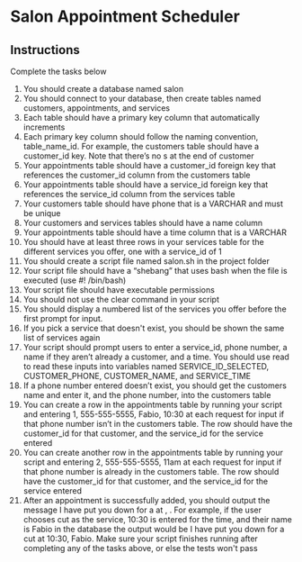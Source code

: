 # Salon Appointment Scheduler

## Instructions
Complete the tasks below

1. You should create a database named salon
2. You should connect to your database, then create tables named customers, appointments, and services
3. Each table should have a primary key column that automatically increments
4. Each primary key column should follow the naming convention, table_name_id. For example, the customers table should have a customer_id key. Note that there’s no s at the end of customer
5. Your appointments table should have a customer_id foreign key that references the customer_id column from the customers table
6. Your appointments table should have a service_id foreign key that references the service_id column from the services table
7. Your customers table should have phone that is a VARCHAR and must be unique
8. Your customers and services tables should have a name column
9. Your appointments table should have a time column that is a VARCHAR
10. You should have at least three rows in your services table for the different services you offer, one with a service_id of 1
11. You should create a script file named salon.sh in the project folder
12. Your script file should have a “shebang” that uses bash when the file is executed (use #! /bin/bash)
13. Your script file should have executable permissions
14. You should not use the clear command in your script
15. You should display a numbered list of the services you offer before the first prompt for input.
16. If you pick a service that doesn't exist, you should be shown the same list of services again
17. Your script should prompt users to enter a service_id, phone number, a name if they aren’t already a customer, and a time. You should use read to read these inputs into variables named SERVICE_ID_SELECTED, CUSTOMER_PHONE, CUSTOMER_NAME, and SERVICE_TIME
18. If a phone number entered doesn’t exist, you should get the customers name and enter it, and the phone number, into the customers table
19. You can create a row in the appointments table by running your script and entering 1, 555-555-5555, Fabio, 10:30 at each request for input if that phone number isn’t in the customers table. The row should have the customer_id for that customer, and the service_id for the service entered
20. You can create another row in the appointments table by running your script and entering 2, 555-555-5555, 11am at each request for input if that phone number is already in the customers table. The row should have the customer_id for that customer, and the service_id for the service entered
21. After an appointment is successfully added, you should output the message I have put you down for a <service> at <time>, <name>. For example, if the user chooses cut as the service, 10:30 is entered for the time, and their name is Fabio in the database the output would be I have put you down for a cut at 10:30, Fabio. Make sure your script finishes running after completing any of the tasks above, or else the tests won't pass
